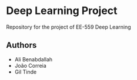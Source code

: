 # Deep Learning Project

Repository for the project of EE-559 Deep Learning

## Authors
- Ali Benabdallah
- João Correia
- Gil Tinde